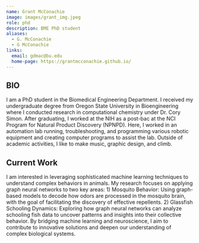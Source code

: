 ```yaml
---
name: Grant McConachie
image: images/grant_img.jpeg
role: phd
description: BME PhD student
aliases:
  - G. McConachie
  - G McConachie
links:
  email: gdmac@bu.edu
  home-page: https://grantmcconachie.github.io/
---
```


## BIO

I am a PhD student in the Biomedical Engineering Department. I received my undergraduate degree from Oregon State University in Bioengineering where I conducted research in computational chemistry under Dr. Cory Simon. After graduating, I worked at the NIH as a post-bac at the NCI Program for Natural Product Discovery (NPNPD). Here, I worked in an automation lab running, troubleshooting, and programming various robotic equipment and creating computer programs to assist the lab. Outside of academic activities, I like to make music, graphic design, and climb.

## Current Work

I am interested in leveraging sophisticated machine learning techniques to understand complex behaviors in animals. My research focuses on applying graph neural networks to two key areas: 1) Mosquito Behavior: Using graph-based models to decode how odors are processed in the mosquito brain, with the goal of facilitating the discovery of effective repellents. 2) Glassfish Schooling Dynamics: Exploring how graph neural networks can analyze schooling fish data to uncover patterns and insights into their collective behavior. By bridging machine learning and neuroscience, I aim to contribute to innovative solutions and deepen our understanding of complex biological systems.
